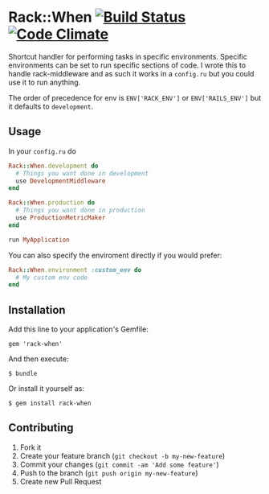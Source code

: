 # Rack::When [![Build Status](https://secure.travis-ci.org/rack/rack-when.png?branch=master)](http://travis-ci.org/rack/rack-when) [![Code Climate](https://codeclimate.com/github/JonRowe/rack-when.png)](https://codeclimate.com/github/JonRowe/rack-when)

Shortcut handler for performing tasks in specific environments. Specific
environments can be set to run specific sections of code. I wrote this
to handle rack-middleware and as such it works in a `config.ru` but you
could use it to run anything.

The order of precedence for env is `ENV['RACK_ENV']` or `ENV['RAILS_ENV']`
but it defaults to `development`.

## Usage

In your `config.ru` do

```Ruby
Rack::When.development do
  # Things you want done in development
  use DevelopmentMiddleware
end

Rack::When.production do
  # Things you want done in production
  use ProductionMetricMaker
end

run MyApplication
```

You can also specify the enviroment directly if you would prefer:

```Ruby
Rack::When.environment :custom_env do
  # My custom env code
end
```

## Installation

Add this line to your application's Gemfile:

    gem 'rack-when'

And then execute:

    $ bundle

Or install it yourself as:

    $ gem install rack-when

## Contributing

1. Fork it
2. Create your feature branch (`git checkout -b my-new-feature`)
3. Commit your changes (`git commit -am 'Add some feature'`)
4. Push to the branch (`git push origin my-new-feature`)
5. Create new Pull Request
